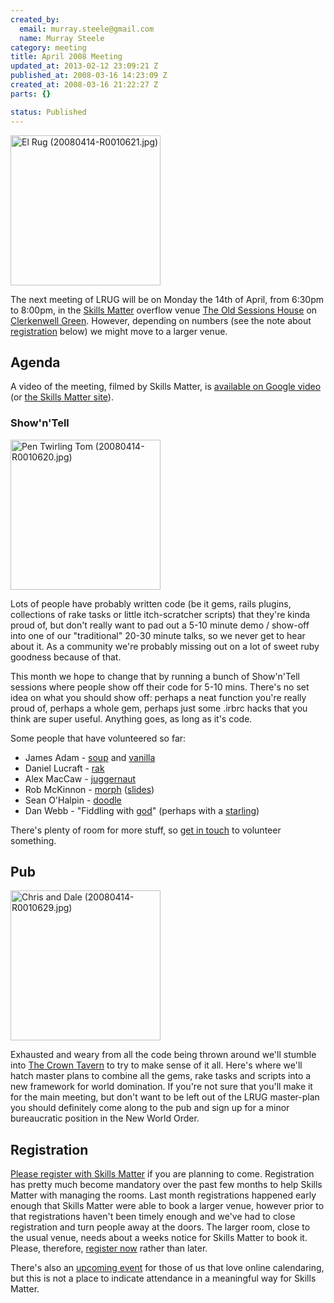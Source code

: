 ```yaml
--- 
created_by: 
  email: murray.steele@gmail.com
  name: Murray Steele
category: meeting
title: April 2008 Meeting
updated_at: 2013-02-12 23:09:21 Z
published_at: 2008-03-16 14:23:09 Z
created_at: 2008-03-16 21:22:27 Z
parts: {}

status: Published
---
```


<a href="http://www.flickr.com/photos/snowblink/2420965665/" title="El Rug (20080414-R0010621.jpg) by snowblink, on Flickr"><img src="http://farm4.static.flickr.com/3100/2420965665_9ceb94849a_m.jpg" width="240" height="240" alt="El Rug (20080414-R0010621.jpg)" /></a>

The next meeting of LRUG will be on Monday the 14th of April, from 6:30pm to 8:00pm, in the [Skills Matter](http://www.skillsmatter.com/) overflow venue [The Old Sessions House](http://www.sessionshouse.com/) on [Clerkenwell Green](http://tinyurl.com/2bjjzz).  However, depending on numbers (see the note about <a href="#apr08registration">registration</a> below) we might move to a larger venue.

Agenda
------

A video of the meeting, filmed by Skills Matter, is [available on Google video](http://video.google.com/videoplay?docid=-2485256619067067324) (or [the Skills Matter site](http://skillsmatter.com/podcast/ajax-ria/demos-soup-vanilla-rak-juggernaut-doodle-and-more)).

### Show'n'Tell

<a href="http://www.flickr.com/photos/snowblink/2420964953/" title="Pen Twirling Tom (20080414-R0010620.jpg) by snowblink, on Flickr"><img src="http://farm3.static.flickr.com/2326/2420964953_e700c5ceaf_m.jpg" width="240" height="240" alt="Pen Twirling Tom (20080414-R0010620.jpg)" /></a>

Lots of people have probably written code (be it gems, rails plugins, collections of rake tasks or little itch-scratcher scripts) that they're kinda proud of, but don't really want to pad out a 5-10 minute demo / show-off into one of our "traditional" 20-30 minute talks, so we never get to hear about it. As a community we're probably missing out on a lot of sweet ruby goodness because of that.

This month we hope to change that by running a bunch of Show'n'Tell sessions where people show off their code for 5-10 mins.  There's no set idea on what you should show off: perhaps a neat function you're really proud of, perhaps a whole gem, perhaps just some .irbrc hacks that you think are super useful.  Anything goes, as long as it's code.

Some people that have volunteered so far:

* James Adam - [soup](http://github.com/lazyatom/soup) and [vanilla](http://github.com/lazyatom/vanilla-rb)
* Daniel Lucraft - [rak](http://rak.rubyforge.org/)
* Alex MacCaw - [juggernaut](http://juggernaut.rubyforge.org/)
* Rob McKinnon - [morph](http://github.com/robmckinnon/morph) ([slides](http://www.slideshare.net/delineator/data-code-lrug-april-2008))
* Sean O'Halpin - [doodle](http://doodle.rubyforge.org/)
* Dan Webb - "Fiddling with [god](http://god.rubyforge.org/)" (perhaps with a [starling](http://rubyforge.org/projects/starling/))

There's plenty of room for more stuff, so [get in touch](http://lists.lrug.org/listinfo.cgi/chat-lrug.org) to volunteer something.

Pub
---

<a href="http://www.flickr.com/photos/snowblink/2420966405/" title="Chris and Dale (20080414-R0010629.jpg) by snowblink, on Flickr"><img src="http://farm3.static.flickr.com/2058/2420966405_19be44809e_m.jpg" width="240" height="240" alt="Chris and Dale (20080414-R0010629.jpg)" /></a>

Exhausted and weary from all the code being thrown around we'll stumble into [The Crown Tavern](http://fancyapint.com/pubs/pub199.html) to try to make sense of it all.  Here's where we'll hatch master plans to combine all the gems, rake tasks and scripts into a new framework for world domination.  If you're not sure that you'll make it for the main meeting, but don't want to be left out of the LRUG master-plan you should definitely come along to the pub and sign up for a minor bureaucratic position in the New World Order.

Registration <a name="apr08registration">&nbsp;</a>
---------------------------------------------------

[Please register with Skills Matter](http://www.skillsmatter.com/event/ajax-ria/show-n-tell-soup-and-vanilla-rak-juggernaut-and-more) if you are planning to come.  Registration has pretty much become mandatory over the past few months to help Skills Matter with managing the rooms.  Last month registrations happened early enough that Skills Matter were able to book a larger venue, however prior to that registrations haven't been timely enough and we've had to close registration and turn people away at the doors.  The larger room, close to the usual venue, needs about a weeks notice for Skills Matter to book it.  Please, therefore, [register now](http://www.skillsmatter.com/event/ajax-ria/show-n-tell-soup-and-vanilla-rak-juggernaut-and-more) rather than later.  

There's also an [upcoming event](http://upcoming.yahoo.com/event/453298/) for those of us that love online calendaring, but this is not a place to indicate attendance in a meaningful way for Skills Matter.
